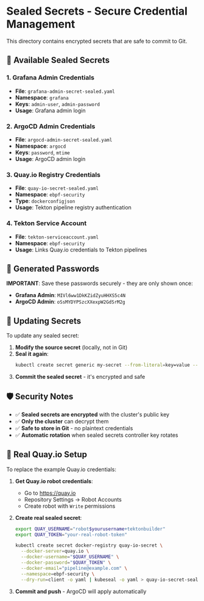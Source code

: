 # Sealed Secrets - Secure Credential Management

This directory contains encrypted secrets that are safe to commit to Git.

## 🔐 Available Sealed Secrets

### 1. Grafana Admin Credentials
- **File**: `grafana-admin-secret-sealed.yaml`
- **Namespace**: `grafana`
- **Keys**: `admin-user`, `admin-password`
- **Usage**: Grafana admin login

### 2. ArgoCD Admin Credentials  
- **File**: `argocd-admin-secret-sealed.yaml`
- **Namespace**: `argocd`
- **Keys**: `password`, `mtime`
- **Usage**: ArgoCD admin login

### 3. Quay.io Registry Credentials
- **File**: `quay-io-secret-sealed.yaml`
- **Namespace**: `ebpf-security`
- **Type**: `dockerconfigjson`
- **Usage**: Tekton pipeline registry authentication

### 4. Tekton Service Account
- **File**: `tekton-serviceaccount.yaml`
- **Namespace**: `ebpf-security`
- **Usage**: Links Quay.io credentials to Tekton pipelines

## 🚀 Generated Passwords

**IMPORTANT**: Save these passwords securely - they are only shown once:

- **Grafana Admin**: `MIVl6ww1DkKZidZyuHHXS5c4N`
- **ArgoCD Admin**: `oSsMYDYPSzcXXexpW2GdSrM2g`

## 🔄 Updating Secrets

To update any sealed secret:

1. **Modify the source secret** (locally, not in Git)
2. **Seal it again**:
   ```bash
   kubectl create secret generic my-secret --from-literal=key=value --dry-run=client -o yaml | kubeseal -o yaml > my-secret-sealed.yaml
   ```
3. **Commit the sealed secret** - it's encrypted and safe

## 🛡️ Security Notes

- ✅ **Sealed secrets are encrypted** with the cluster's public key
- ✅ **Only the cluster** can decrypt them
- ✅ **Safe to store in Git** - no plaintext credentials
- ✅ **Automatic rotation** when sealed secrets controller key rotates

## 🎯 Real Quay.io Setup

To replace the example Quay.io credentials:

1. **Get Quay.io robot credentials**:
   - Go to https://quay.io
   - Repository Settings → Robot Accounts
   - Create robot with `Write` permissions

2. **Create real sealed secret**:
   ```bash
   export QUAY_USERNAME="robot$yourusername+tektonbuilder"  
   export QUAY_TOKEN="your-real-robot-token"
   
   kubectl create secret docker-registry quay-io-secret \
     --docker-server=quay.io \
     --docker-username="$QUAY_USERNAME" \
     --docker-password="$QUAY_TOKEN" \
     --docker-email="pipeline@example.com" \
     --namespace=ebpf-security \
     --dry-run=client -o yaml | kubeseal -o yaml > quay-io-secret-sealed.yaml
   ```

3. **Commit and push** - ArgoCD will apply automatically